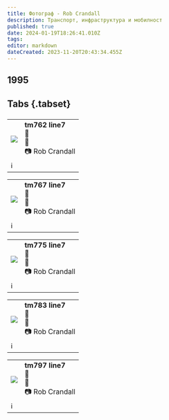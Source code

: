 ```yaml
---
title: Фотограф - Rob Crandall
description: Транспорт, инфраструктура и мобилност
published: true
date: 2024-01-19T18:26:41.010Z
tags: 
editor: markdown
dateCreated: 2023-11-20T20:43:34.455Z
---
```


## 1995
## Tabs {.tabset}
### 
 <!--следващ пост--> 
<div class="table-responsive"><table style="width:100%"><tr>
<td><img src="http://46.10.181.183:1518/trinmo-gallery/%d0%90%d1%80%d1%85%d0%b8%d0%b2%20Rob%20Crandall/tm762%20line7%2007.1995.jpg"></td>
<td><b>tm762 line7</b><br> 🚋 <a href=""></a> <br>📌<br> 📷 Rob Crandall</td></tr>
  <td colspan=2 >ℹ️ </td></table></div>
  
 <!--следващ пост--> 
<div class="table-responsive"><table style="width:100%"><tr>
<td><img src="http://46.10.181.183:1518/trinmo-gallery/%d0%90%d1%80%d1%85%d0%b8%d0%b2%20Rob%20Crandall/tm767%20line7%2007.1995.jpg"></td>
<td><b>tm767 line7</b><br> 🚋 <a href=""></a> <br>📌<br> 📷 Rob Crandall</td></tr>
  <td colspan=2 >ℹ️ </td></table></div>
  
  
 <!--следващ пост--> 
<div class="table-responsive"><table style="width:100%"><tr>
<td><img src="http://46.10.181.183:1518/trinmo-gallery/%d0%90%d1%80%d1%85%d0%b8%d0%b2%20Rob%20Crandall/tm775%20line7%201995.jpg"></td>
<td><b>tm775 line7</b><br> 🚋 <a href=""></a> <br>📌<br> 📷 Rob Crandall</td></tr>
  <td colspan=2 >ℹ️ </td></table></div>
  
 <!--следващ пост--> 
<div class="table-responsive"><table style="width:100%"><tr>
<td><img src="http://46.10.181.183:1518/trinmo-gallery/%d0%90%d1%80%d1%85%d0%b8%d0%b2%20Rob%20Crandall/tm783%20line7%2007.1995.jpg"></td>
<td><b>tm783 line7</b><br> 🚋 <a href=""></a> <br>📌<br> 📷 Rob Crandall</td></tr>
  <td colspan=2 >ℹ️ </td></table></div>
  
  
  <!--следващ пост--> 
<div class="table-responsive"><table style="width:100%"><tr>
<td><img src="http://46.10.181.183:1518/trinmo-gallery/%d0%90%d1%80%d1%85%d0%b8%d0%b2%20Rob%20Crandall/tm797%20line7%201995.jpg"></td>
<td><b>tm797 line7</b><br> 🚋 <a href=""></a> <br>📌<br> 📷 Rob Crandall</td></tr>
  <td colspan=2 >ℹ️ </td></table></div>
  
  